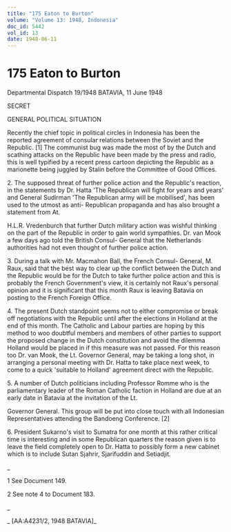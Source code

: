 ```yaml
---
title: "175 Eaton to Burton"
volume: "Volume 13: 1948, Indonesia"
doc_id: 5442
vol_id: 13
date: 1948-06-11
---
```


# 175 Eaton to Burton

Departmental Dispatch 19/1948 BATAVIA, 11 June 1948

SECRET

GENERAL POLITICAL SITUATION

Recently the chief topic in political circles in Indonesia has been the reported agreement of consular relations between the Soviet and the Republic. [1] The communist bug was made the most of by the Dutch and scathing attacks on the Republic have been made by the press and radio, this is well typified by a recent press cartoon depicting the Republic as a marionette being juggled by Stalin before the Committee of Good Offices.

2\. The supposed threat of further police action and the Republic's reaction, in the statements by Dr. Hatta 'The Republican will fight for years and years' and General Sudirman 'The Republican army will be mobilised', has been used to the utmost as anti- Republican propaganda and has also brought a statement from At.

H.L.R. Vredenburch that further Dutch military action was wishful thinking on the part of the Republic in order to gain world sympathies. Dr. van Mook a few days ago told the British Consul- General that the Netherlands authorities had not even thought of further police action.

3\. During a talk with Mr. Macmahon Ball, the French Consul- General, M. Raux, said that the best way to clear up the conflict between the Dutch and the Republic would be for the Dutch to take further police action and this is probably the French Government's view, it is certainly not Raux's personal opinion and it is significant that this month Raux is leaving Batavia on posting to the French Foreign Office.

4\. The present Dutch standpoint seems not to either compromise or break off negotiations with the Republic until after the elections in Holland at the end of this month. The Catholic and Labour parties are hoping by this method to woo doubtful members and members of other parties to support the proposed change in the Dutch constitution and avoid the dilemma Holland would be placed in if this measure was not passed. For this reason too Dr. van Mook, the Lt. Governor General, may be taking a long shot, in arranging a personal meeting with Dr. Hatta to take place next week, to come to a quick 'suitable to Holland' agreement direct with the Republic.

5\. A number of Dutch politicians including Professor Romme who is the parliamentary leader of the Roman Catholic faction in Holland are due at an early date in Batavia at the invitation of the Lt.

Governor General. This group will be put into close touch with all Indonesian Representatives attending the Bandoeng Conference. [2]

6\. President Sukarno's visit to Sumatra for one month at this rather critical time is interesting and in some Republican quarters the reason given is to leave the field completely open to Dr. Hatta to possibly form a new cabinet which is to include Sutan Sjahrir, Sjarifuddin and Setiadjit.

_

1 See Document 149.

2 See note 4 to Document 183.

_

_ [AA:A4231/2, 1948 BATAVIA]_
